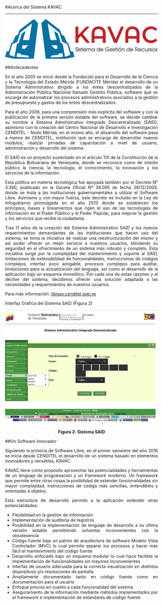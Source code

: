 #Acerca del Sistema KAVAC  
*************************
<div style="text-align: justify;" >

![Screenshot](img/logokavac.png#imagen)

##Antecedentes

En el año 2005 se inició desde la Fundación para el Desarrollo de la Ciencia y la Tecnología del Estado Mérida (FUNDACITE Mérida) el desarrollo de un Sistema Administrativo dirigido a los entes descentralizados de la Administración Pública Nacional llamado Gestión Pública, software que se encarga de automatizar los procesos administrativos asociados a la gestión de presupuesto y gastos de los entes descentralizados.

Para el año 2006, para una comprensión más explicita del software y con la publicación de la primera versión estable del software, se decide cambiar su nombre a Sistema Administrativo Integrado Descentralizado (SAID), asimismo con la creación del Centro Nacional de Desarrollo e Investigación CENDITEL - Nodo Mérida, en el mismo año, el desarrollo del software pasa a manos de CENDITEL, institución que se encarga de desarrollar nuevos módulos, realizar jornadas de capacitación a nivel de usuario, administración y desarrollo del sistema.

El SAID es un proyecto sustentado en el artículo 110 de la Constitución de la República Bolivariana de Venezuela, donde se reconoce como de interés público la ciencia, la tecnología, el conocimiento, la innovación y los servicios de la información.

Esta política en materia tecnológica fue apoyada también por el Decreto N° 3.390, publicado en la Gaceta Oficial Nº 38.095 de fecha 28/12/2004, donde se insta a las instituciones gubernamentales a utilizar el Software Libre. Asimismo y con mayor fuerza, este decreto es incluido en la Ley de Infogobierno promulgada en el año 2013 donde se establecen los principios, bases y lineamientos que rigen el uso de las tecnologías de información en el Poder Público y el Poder Popular, para mejorar la gestión y los servicios que recibe la ciudadanía.

Tras 11 años de la creación del Sistema Administrativo SAID y los nuevos requerimientos demandantes de las instituciones que hacen uso del sistema, se toma la iniciativa de realizar una reestructuración del mismo y así poder ofrecer un mejor servicio a nuestros usuarios, blindando su seguridad en el ofrecimiento de un sistema más robusto y completo. Esta iniciativa surge por la complejidad del mantenimiento y soporte al SAID, limitaciones de extensibilidad de funcionalidades, instrucciones de códigos complejos, interfaz poco amigable, procesos complejos para auditar, limitaciones para la actualización del lenguaje, así como el desarrollo de la aplicación bajo un esquema monolítico. Por cada una de estas razones y el declive del sistema, decidimos ofrecer una solución adaptada a las necesidades y requerimientos de nuestros usuarios.

   
Para más información: [tibisay.cenditel.gob.ve](https://tibisay.cenditel.gob.ve/sistema-administrativo-integrado/)

Interfaz Gráfica del Sistema SAID (Figura 2)

![Screenshot](img/figure_2.png)<div style="text-align: center;font-weight: bold">Figura 2: Sistema SAID</div>

##Un Software Innovador

Siguiendo la primicia de Software Libre, en el primer semestre del año 2016 se inicia desde CENDITEL el desarrollo de un sistema basado en elementos innovadores y versátiles, KAVAC. 

KAVAC tiene como propósito aprovechar las potencialidades y herramientas de un lenguaje de programación y un framework moderno. Un framework que permite entre otras cosas la posibilidad de extender funcionalidades sin mayor complejidad, instrucciones de código más sencillas, entendibles y orientadas a objetos. 
 

Esta estructura de desarrollo permite a la aplicación extender otras potencialidades: 

 - Flexibilidad en la gestión de información 
 - Implementación de auditoria de registros
 - Posibilidad en la implementación de lenguaje de desarrollo a su última versión estable permitiendo solventar inconvenientes con la obsolesencia 
 - Código fuente bajo un patrón de arquitectura de software Modelo Vista Controlador (MVC) lo cual permite separar los procesos y hacer más fácil el mantenimiento del código fuente
 - Desarrollo enfocado bajo un esquema modular lo cual hace factible la implementación de funcionalidades sin mayores inconvenientes
 - Interfaz de usuario adecuada para la correcta visualización en distintos dispositivos y/o resoluciones de pantalla 
 - Ampliamente documentado tanto en código fuente como en documentación para el usuario
 - Enfoque preciso en cuanto a cada funcionalidad del sistema
 - Aseguramiento de la información mediante métodos implementados por el framework e implementación de estándares de código fuente

</div>